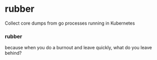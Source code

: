 # rubber
Collect core dumps from go processes running in Kubernetes


### rubber
 because when you do a burnout and leave quickly, what do you leave behind?
